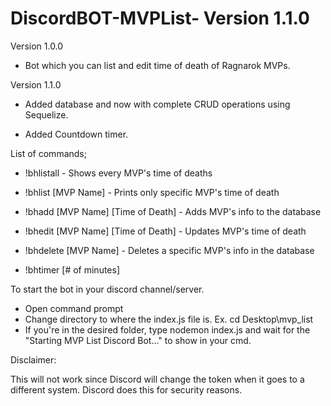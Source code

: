 # DiscordBOT-MVPList- Version 1.1.0
Version 1.0.0

- Bot which you can list and edit time of death of Ragnarok MVPs.




Version 1.1.0

- Added database and now with complete CRUD operations using Sequelize.

- Added Countdown timer.




List of commands;

- !bhlistall -	Shows every MVP's time of deaths

- !bhlist [MVP Name] -	Prints only specific MVP's time of death

- !bhadd [MVP Name] [Time of Death] -	Adds MVP's info to the database

- !bhedit [MVP Name] [Time of Death] -	Updates MVP's time of death

- !bhdelete [MVP Name] -	Deletes a specific MVP's info in the database

- !bhtimer [# of minutes]



To start the bot in your discord channel/server.

- Open command prompt
- Change directory to where the index.js file is. 
  Ex. cd Desktop\mvp_list
- If you're in the desired folder, type nodemon index.js and wait for the "Starting MVP List Discord Bot..." to show in your cmd.


Disclaimer:

This will not work since Discord will change the token when it goes to a different system. 
Discord does this for security reasons.

